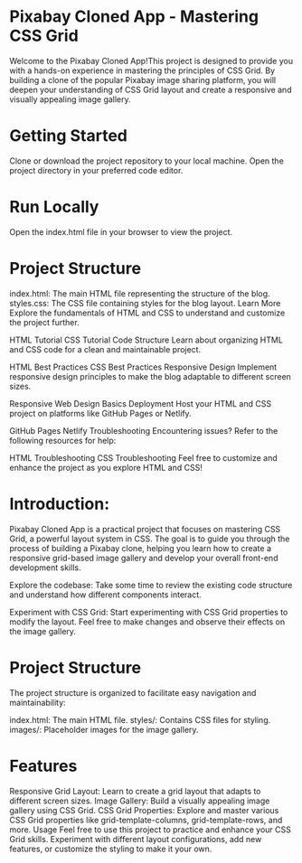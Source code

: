 # Pixabay Cloned App - Mastering CSS Grid
 Welcome to the Pixabay Cloned App!This project is designed to provide you with a hands-on experience in mastering the principles of CSS Grid. By building a clone of the popular Pixabay image sharing platform, you will deepen your understanding of CSS Grid layout and create a responsive and visually appealing image gallery.

# Getting Started
Clone or download the project repository to your local machine. Open the project directory in your preferred code editor.

# Run Locally
Open the index.html file in your browser to view the project.

# Project Structure
index.html: The main HTML file representing the structure of the blog.
styles.css: The CSS file containing styles for the blog layout.
Learn More
Explore the fundamentals of HTML and CSS to understand and customize the project further.

HTML Tutorial
CSS Tutorial
Code Structure
Learn about organizing HTML and CSS code for a clean and maintainable project.

HTML Best Practices
CSS Best Practices
Responsive Design
Implement responsive design principles to make the blog adaptable to different screen sizes.

Responsive Web Design Basics
Deployment
Host your HTML and CSS project on platforms like GitHub Pages or Netlify.

GitHub Pages
Netlify
Troubleshooting
Encountering issues? Refer to the following resources for help:

HTML Troubleshooting
CSS Troubleshooting
Feel free to customize and enhance the project as you explore HTML and CSS!

# Introduction:
Pixabay Cloned App is a practical project that focuses on mastering CSS Grid, a powerful layout system in CSS. The goal is to guide you through the process of building a Pixabay clone, helping you learn how to create a responsive grid-based image gallery and develop your overall front-end development skills.

Explore the codebase: Take some time to review the existing code structure and understand how different components interact.

Experiment with CSS Grid: Start experimenting with CSS Grid properties to modify the layout. Feel free to make changes and observe their effects on the image gallery.

# Project Structure
The project structure is organized to facilitate easy navigation and maintainability:

index.html: The main HTML file.
styles/: Contains CSS files for styling.
images/: Placeholder images for the image gallery.

# Features
Responsive Grid Layout: Learn to create a grid layout that adapts to different screen sizes.
Image Gallery: Build a visually appealing image gallery using CSS Grid.
CSS Grid Properties: Explore and master various CSS Grid properties like grid-template-columns, grid-template-rows, and more.
Usage
Feel free to use this project to practice and enhance your CSS Grid skills. Experiment with different layout configurations, add new features, or customize the styling to make it your own.

